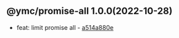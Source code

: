 <a name="1.0.0">

## @ymc/promise-all 1.0.0(2022-10-28)</a> 
- feat: limit promise all - [a514a880e](https://github.com/ymc-github/js-idea/commit/0a514a880eec5d9298e910728b3d1bcbc3b9a2fe "feat(core): limit promise all&#10;&#10;reject when execOpts.rejectStderr=true&#10;&#10;generated by ymc@robot")